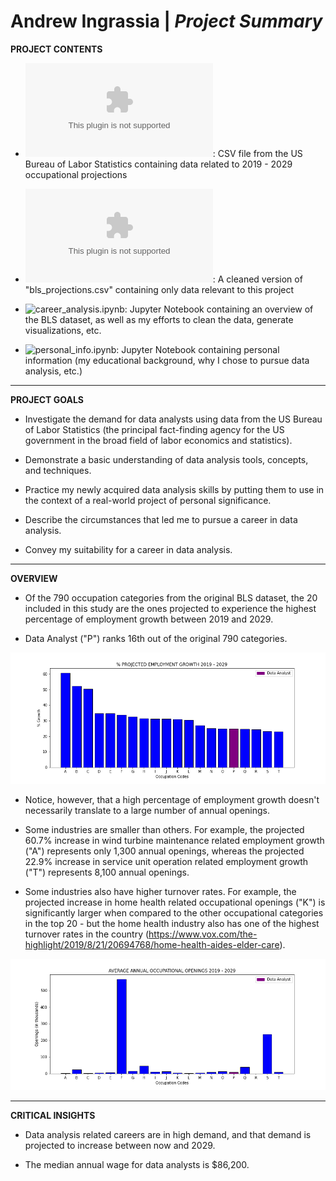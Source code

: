 # Andrew Ingrassia | *Project Summary*

**PROJECT CONTENTS**

- ![**bls_projections.csv**](bls_projections.csv): CSV file from the US Bureau of Labor Statistics containing data related to 2019 - 2029 occupational projections

- ![**bls_growth.csv**](bls_growth.csv): A cleaned version of "bls_projections.csv" containing only data relevant to this project

- ![**career_analysis.ipynb**](career_analysis.ipynb): Jupyter Notebook containing an overview of the BLS dataset, as well as my efforts to clean the data, generate visualizations, etc.

- ![**personal_info.ipynb**](personal_info.ipynb): Jupyter Notebook containing personal information (my educational background, why I chose to pursue data analysis, etc.)

***

**PROJECT GOALS**

- Investigate the demand for data analysts using data from the US Bureau of Labor Statistics (the principal fact-finding agency for the US government in the broad field of labor economics and statistics).

- Demonstrate a basic understanding of data analysis tools, concepts, and techniques.

- Practice my newly acquired data analysis skills by putting them to use in the context of a real-world project of personal significance.

- Describe the circumstances that led me to pursue a career in data analysis.

- Convey my suitability for a career in data analysis.

***

**OVERVIEW**
- Of the 790 occupation categories from the original BLS dataset, the 20 included in this study are the ones projected to experience the highest percentage of employment growth between 2019 and 2029.

- Data Analyst ("P") ranks 16th out of the original 790 categories.

![Occupation Growth](growth.png)

- Notice, however, that a high percentage of employment growth doesn't necessarily translate to a large number of annual openings.

- Some industries are smaller than others. For example, the projected 60.7% increase in wind turbine maintenance related employment growth ("A") represents only 
1,300 annual openings, whereas the projected 22.9% increase in service unit operation related employment growth ("T") represents 8,100 annual openings.

- Some industries also have higher turnover rates. For example, the projected increase in home health related occupational openings ("K") is significantly larger 
when compared to the other occupational categories in the top 20 - but the home health industry also has one of the highest turnover rates in the country 
(https://www.vox.com/the-highlight/2019/8/21/20694768/home-health-aides-elder-care).

![Occupation Openings](openings.png)

***

**CRITICAL INSIGHTS**

- Data analysis related careers are in high demand, and that demand is projected to increase between now and 2029.

- The median annual wage for data analysts is $86,200.
